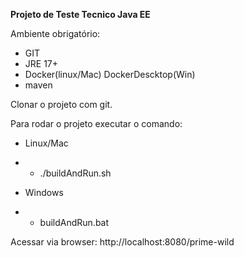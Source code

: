 **Projeto de Teste Tecnico Java EE**

Ambiente obrigatório:
- GIT
- JRE 17+
- Docker(linux/Mac) DockerDescktop(Win)
- maven

Clonar o projeto com git.

Para rodar o projeto executar o comando:
- Linux/Mac
- - ./buildAndRun.sh

- Windows
- - buildAndRun.bat


Acessar via browser: http://localhost:8080/prime-wild
